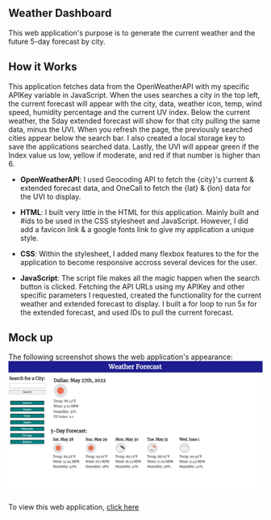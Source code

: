 ## Weather Dashboard

This web application's purpose is to generate the current weather and the future 5-day forecast by city.

## How it Works
This application fetches data from the OpenWeatherAPI with my specific APIKey variable in JavaScript. When the uses searches a city in the top left, the current forecast will appear with the city, data, weather icon, temp, wind speed, humidity percentage and the current UV index. Below the current weather, the 5day extended forecast will show for that city pulling the same data, minus the UVI. When you refresh the page, the previously searched cities appear below the search bar. I also created a local storage key to save the applications searched data. Lastly, the UVI will appear green if the Index value us low, yellow if moderate, and red if that number is higher than 6.

* **OpenWeatherAPI**: I used Geocoding API to fetch the {city}'s current & extended forecast data, and OneCall to fetch the {lat} & {lon} data for the UVI to display. 

* **HTML**: I built very little in the HTML for this application. Mainly built <divs> and #ids to be used in the CSS stylesheet and JavaScript.  However, I did add a favicon link & a google fonts link to give my application a unique style.

* **CSS**: Within the stylesheet, I added many flexbox features to the <divs> for the application to become responsive accross several devices for the user.

* **JavaScript**: The script file makes all the magic happen when the search button is clicked. Fetching the API URLs using my APIKey and other specific parameters I requested, created the functionality for the current weather and extended forecast to display. I built a for loop to run 5x for the extended forecast, and used IDs to pull the current forecast.

## Mock up
The following screenshot shows the web application's appearance:
![](./images/screenshot.png)

To view this web application, [click here](https://lindsey-lansford.github.io/weather-forecast-dash/)